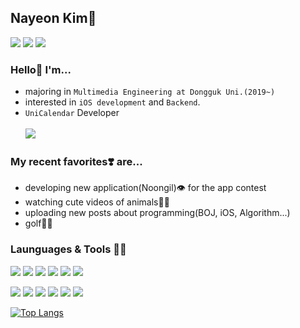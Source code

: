 <!-- 
<img src="https://capsule-render.vercel.app/api?type=cylinder&color=auto&height=200&section=header&text=Nayeon's Github&fontSize=90&animation=twinkling&fontColor=ffffff&fontAlign:50&fontSize:40"> -->
## Nayeon Kim🥑
<a href="https://www.linkedin.com/in/nayeon-kim-72b863209/"><img src ="https://img.shields.io/badge/LinkedIn-0077B5?style=for-the-badge&logo=linkedin&logoColor=white&"/></a> <img src = "https://img.shields.io/badge/nyn2265@gmail.com-D14836?style=for-the-badge&logo=gmail&logoColor=white"/> <a href="https://archive-me-0329.tistory.com/"><img src="https://img.shields.io/badge/Tech blog-4285F4?style=for-the-badge&logo=Google-chrome&logoColor=white"></a>
<!-- <img src="https://github-readme-stats.vercel.app/api/top-langs/?username=n-y-kim"/> -->

### Hello👋 I'm...

- majoring in `Multimedia Engineering at Dongguk Uni.(2019~)`
- interested in `iOS development` and `Backend`.
- `UniCalendar` Developer</br></br>
<a href="https://apps.apple.com/kr/app/%EC%9C%A0%EB%8B%88%EC%BA%98%EB%A6%B0%EB%8D%94/id1555101858"><img src="https://img.shields.io/badge/App_Store-0D96F6?style=for-the-badge&logo=app-store&logoColor=white"/></a>

### My recent favorites❣️ are...

- developing new application(Noongil)👁 for the app contest
- watching cute videos of animals🐶🐱
- uploading new posts about programming(BOJ, iOS, Algorithm...)
- golf🏌️‍♀️

### Launguages & Tools 💪🏻
<img src="https://img.shields.io/badge/Python-3776AB?style=for-the-badge&logo=python&logoColor=white"/> <img src="https://img.shields.io/badge/Swift-FA7343?style=for-the-badge&logo=swift&logoColor=white"/> <img src="https://img.shields.io/badge/Pandas-2C2D72?style=for-the-badge&logo=pandas&logoColor=white"/> <img src="https://img.shields.io/badge/HTML5-E34F26?style=for-the-badge&logo=html5&logoColor=white"/> <img src="https://img.shields.io/badge/C-00599C?style=for-the-badge&logo=c&logoColor=white"/> <img src="https://img.shields.io/badge/C%2B%2B-00599C?style=for-the-badge&logo=c%2B%2B&logoColor=white"/>

<img src="https://img.shields.io/badge/Xcode-007ACC?style=flat-square&logo=Xcode&logoColor=white"/> <img src="https://img.shields.io/badge/Visual_Studio_Code-0078D4?style=for-the-badge&logo=visual%20studio%20code&logoColor=white/"> <img src="https://img.shields.io/badge/Visual_Studio-5C2D91?style=for-the-badge&logo=visual%20studio&logoColor=white"/> <img src = "https://img.shields.io/badge/Jupyter-F37626.svg?&style=for-the-badge&logo=Jupyter&logoColor=white"/> <img src = "https://img.shields.io/badge/Unity-100000?style=for-the-badge&logo=unity&logoColor=white"/> <img src = "https://img.shields.io/badge/firebase-ffca28?style=for-the-badge&logo=firebase&logoColor=black"/>
<!-- 
<img src="https://github-readme-stats.vercel.app/api?username=n-y-kim"/>  -->
<!-- > #### Recent project, 🦄유니캘린더(UniCalendar) introduction link 👉🏻 https://projectintheclass.github.io/UniCalendar/<br>
> ## 🔥 <string>Download link</string> 🔥 👉🏻 https://apps.apple.com/app/id1555101858  -->
<!-- 
[![Hits](https://hits.seeyoufarm.com/api/count/incr/badge.svg?url=https%3A%2F%2Fgithub.com%2Fn-y-kim&count_bg=%23FFFFFF&title_bg=%23F5DBFF&icon=github.svg&icon_color=%23FFFFFF&title=hits&edge_flat=false)](https://hits.seeyoufarm.com)
 -->
 
[![Top Langs](https://github-readme-stats.vercel.app/api/top-langs/?username=n-y-kim&layout=compact&hide=jupyter%20notebook)](https://github.com/n-y-kim/github-readme-stats)
